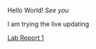 Hello World!
*See you*

I am trying the live updating

[Lab Report 1](https://github.com/JasonDai1219/cse15l-lab-reports/blob/main/lab-report-1-week-0.html)
